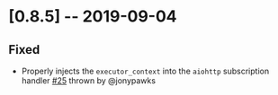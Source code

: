 # [0.8.5] -- 2019-09-04

## Fixed

- Properly injects the `executor_context` into the `aiohttp` subscription handler [#25](https://github.com/tartiflette/tartiflette-aiohttp/issues/46) thrown by @jonypawks
